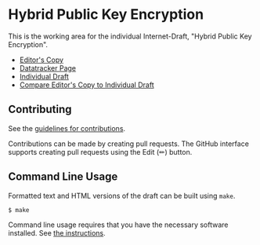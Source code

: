 # Hybrid Public Key Encryption

This is the working area for the individual Internet-Draft, "Hybrid Public Key Encryption".

* [Editor's Copy](https://hpkewg.github.io/hpke/#go.draft-ietf-hpke-hpke.html)
* [Datatracker Page](https://datatracker.ietf.org/doc/draft-barnes-hpke-hpke)
* [Individual Draft](https://datatracker.ietf.org/doc/html/draft-barnes-hpke-hpke)
* [Compare Editor's Copy to Individual Draft](https://hpkewg.github.io/hpke/#go.draft-ietf-hpke-hpke.diff)


## Contributing

See the
[guidelines for contributions](https://github.com/hpkewg/hpke/blob//CONTRIBUTING.md).

Contributions can be made by creating pull requests.
The GitHub interface supports creating pull requests using the Edit (✏) button.


## Command Line Usage

Formatted text and HTML versions of the draft can be built using `make`.

```sh
$ make
```

Command line usage requires that you have the necessary software installed.  See
[the instructions](https://github.com/martinthomson/i-d-template/blob/main/doc/SETUP.md).

